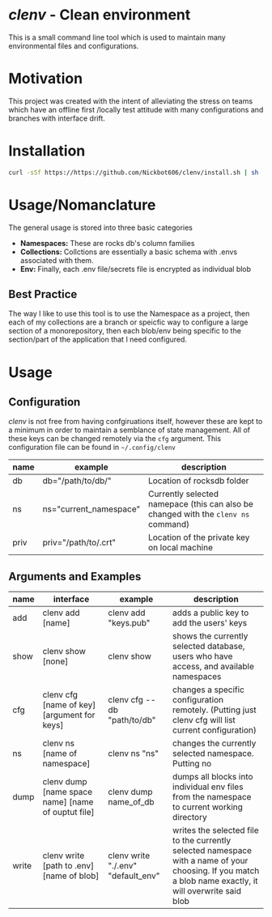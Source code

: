# *clenv* - Clean environment
This is a small command line tool which is used to maintain many environmental files and configurations. 

# Motivation
This project was created with the intent of alleviating the stress on teams which have an offline first /locally test attitude with many configurations and branches with interface drift. 

# Installation

```bash
curl -sSf https://https://github.com/Nickbot606/clenv/install.sh | sh
```

# Usage/Nomanclature

The general usage is stored into three basic categories 
- **Namespaces:** These are rocks db's column families
- **Collections:** Collctions are essentially a basic schema with .envs associated with them. 
- **Env:** Finally, each .env file/secrets file is encrypted as individual blob

## Best Practice
The way I like to use this tool is to use the Namespace as a project, then each of my collections are a branch or speicfic way to configure a large section of a monorepository, then each blob/env being specific to the section/part of the application that I need configured.

# Usage
## Configuration
*clenv* is not free from having confgiruations itself, however these are kept to a minimum in order to maintain a semblance of state management. All of these keys can be changed remotely via the `cfg` argument.
This configuration file can be found in `~/.config/clenv`

| name | example | description |
| --- | --- | --- |
| db | db="/path/to/db/" | Location of rocksdb folder |
| ns | ns="current_namespace" | Currently selected namepace (this can also be changed with the `clenv ns` command) |
| priv | priv="/path/to/.crt" | Location of the private key on local machine |

## Arguments and Examples
| name | interface | example | description |
| --- | --- | --- | --- |
| add | clenv add [name] | clenv add "keys.pub" | adds a public key to add the users' keys | 
| show | clenv show [none] | clenv show | shows the currently selected database, users who have access, and available namespaces | 
| cfg | clenv cfg [name of key] [argument for keys] | clenv cfg --db "path/to/db" | changes a specific configuration remotely. (Putting just clenv cfg will list current configuration) |
| ns | clenv ns [name of namespace] | clenv ns "ns" | changes the currently selected namespace. Putting no  |
| dump | clenv dump [name space name] [name of ouptut file] | clenv dump name_of_db | dumps all blocks into individual env files from the namespace to current working directory |
| write | clenv write [path to .env] [name of blob] | clenv write "./.env" "default_env" | writes the selected file to the currently selected namespace with a name of your choosing. If you match a blob name exactly, it will overwrite said blob | 

